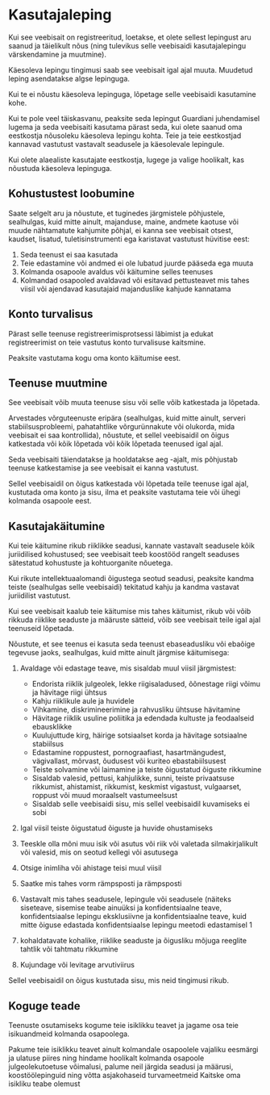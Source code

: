 # Kasutajaleping

Kui see veebisait on registreeritud, loetakse, et olete sellest lepingust aru saanud ja täielikult nõus (ning tulevikus selle veebisaidi kasutajalepingu värskendamine ja muutmine).

Käesoleva lepingu tingimusi saab see veebisait igal ajal muuta. Muudetud leping asendatakse algse lepinguga.

Kui te ei nõustu käesoleva lepinguga, lõpetage selle veebisaidi kasutamine kohe.

Kui te pole veel täiskasvanu, peaksite seda lepingut Guardiani juhendamisel lugema ja seda veebisaiti kasutama pärast seda, kui olete saanud oma eestkostja nõusoleku käesoleva lepingu kohta. Teie ja teie eestkostjad kannavad vastutust vastavalt seadusele ja käesolevale lepingule.

Kui olete alaealiste kasutajate eestkostja, lugege ja valige hoolikalt, kas nõustuda käesoleva lepinguga.

## Kohustustest loobumine

Saate selgelt aru ja nõustute, et tuginedes järgmistele põhjustele, sealhulgas, kuid mitte ainult, majanduse, maine, andmete kaotuse või muude nähtamatute kahjumite põhjal, ei kanna see veebisait otsest, kaudset, lisatud, tuletisinstrumenti ega karistavat vastutust hüvitise eest:

1. Seda teenust ei saa kasutada
1. Teie edastamine või andmed ei ole lubatud juurde pääseda ega muuta
1. Kolmanda osapoole avaldus või käitumine selles teenuses
1. Kolmandad osapooled avaldavad või esitavad pettusteavet mis tahes viisil või ajendavad kasutajaid majanduslike kahjude kannatama

## Konto turvalisus

Pärast selle teenuse registreerimisprotsessi läbimist ja edukat registreerimist on teie vastutus konto turvalisuse kaitsmine.

Peaksite vastutama kogu oma konto käitumise eest.

## Teenuse muutmine

See veebisait võib muuta teenuse sisu või selle võib katkestada ja lõpetada.

Arvestades võrguteenuste eripära (sealhulgas, kuid mitte ainult, serveri stabiilsusprobleemi, pahatahtlike võrgurünnakute või olukorda, mida veebisait ei saa kontrollida), nõustute, et sellel veebisaidil on õigus katkestada või kõik lõpetada või kõik lõpetada teenused igal ajal.

Seda veebisaiti täiendatakse ja hooldatakse aeg -ajalt, mis põhjustab teenuse katkestamise ja see veebisait ei kanna vastutust.

Sellel veebisaidil on õigus katkestada või lõpetada teile teenuse igal ajal, kustutada oma konto ja sisu, ilma et peaksite vastutama teie või ühegi kolmanda osapoole eest.

## Kasutajakäitumine

Kui teie käitumine rikub riiklikke seadusi, kannate vastavalt seadusele kõik juriidilised kohustused; see veebisait teeb koostööd rangelt seaduses sätestatud kohustuste ja kohtuorganite nõuetega.

Kui rikute intellektuaalomandi õigustega seotud seadusi, peaksite kandma teiste (sealhulgas selle veebisaidi) tekitatud kahju ja kandma vastavat juriidilist vastutust.

Kui see veebisait kaalub teie käitumise mis tahes käitumist, rikub või võib rikkuda riiklike seaduste ja määruste sätteid, võib see veebisait teile igal ajal teenuseid lõpetada.

Nõustute, et see teenus ei kasuta seda teenust ebaseadusliku või ebaõige tegevuse jaoks, sealhulgas, kuid mitte ainult järgmise käitumisega:

1. Avaldage või edastage teave, mis sisaldab muul viisil järgmistest:

   * Endorista riiklik julgeolek, lekke riigisaladused, õõnestage riigi võimu ja hävitage riigi ühtsus
   * Kahju riiklikule aule ja huvidele
   * Vihkamine, diskrimineerimine ja rahvusliku ühtsuse hävitamine
   * Hävitage riiklik usuline poliitika ja edendada kultuste ja feodaalseid ebausklikke
   * Kuulujuttude kirg, häirige sotsiaalset korda ja hävitage sotsiaalne stabiilsus
   * Edastamine roppustest, pornograafiast, hasartmängudest, vägivallast, mõrvast, õudusest või kuriteo ebastabiilsusest
   * Teiste solvamine või laimamine ja teiste õigustatud õiguste rikkumine
   * Sisaldab valesid, pettusi, kahjulikke, sunni, teiste privaatsuse rikkumist, ahistamist, rikkumist, keskmist vigastust, vulgaarset, roppust või muud moraalselt vastumeelsust
   * Sisaldab selle veebisaidi sisu, mis sellel veebisaidil kuvamiseks ei sobi

1. Igal viisil teiste õigustatud õiguste ja huvide ohustamiseks
1. Teeskle olla mõni muu isik või asutus või riik või valetada silmakirjalikult või valesid, mis on seotud kellegi või asutusega
1. Otsige inimliha või ahistage teisi muul viisil
1. Saatke mis tahes vorm rämpsposti ja rämpsposti
1. Vastavalt mis tahes seadusele, lepingule või seadusele (näiteks siseteave, sisemise teabe ainuüksi ja konfidentsiaalne teave, konfidentsiaalse lepingu eksklusiivne ja konfidentsiaalne teave, kuid mitte õiguse edastada konfidentsiaalse lepingu meetodi edastamisel
1
1. kohaldatavate kohalike, riiklike seaduste ja õigusliku mõjuga reeglite tahtlik või tahtmatu rikkumine
1. Kujundage või levitage arvutiviirus

Sellel veebisaidil on õigus kustutada sisu, mis neid tingimusi rikub.

## Koguge teade

Teenuste osutamiseks kogume teie isiklikku teavet ja jagame osa teie isikuandmeid kolmanda osapoolega.

Pakume teie isiklikku teavet ainult kolmandale osapoolele vajaliku eesmärgi ja ulatuse piires ning hindame hoolikalt kolmanda osapoole julgeolekutoetuse võimalusi, palume neil järgida seadusi ja määrusi, koostöölepinguid ning võtta asjakohaseid turvameetmeid Kaitske oma isikliku teabe olemust
